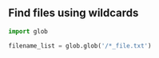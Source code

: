 ---
---

## Find files using wildcards

```python
import glob

filename_list = glob.glob('/*_file.txt')
```
